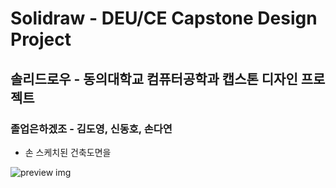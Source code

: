 # Solidraw - DEU/CE Capstone Design Project
## 솔리드로우 - 동의대학교 컴퓨터공학과 캡스톤 디자인 프로젝트
### 졸업은하겠조 - 김도영, 신동호, 손다연

- 손 스케치된 건축도면을 


![preview img](/preview.png)
